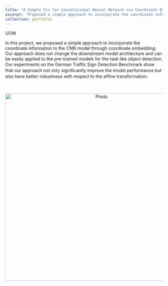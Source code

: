 ```yaml
---
title: "A Simple Fix for Convolutional Neural Network via Coordinate Embedding"
excerpt: "Proposed a simple approach to incorporate the coordinate information to the CNN model which reach an overall 2.47% mAP performance boost on object detection problem . <br/>  <img src='https://zhuonan-hao.github.io/Homepage/images/detection.png'>"
collection: portfolio
---
```


<i class='fas fa-bell'></i> UOW

In this project, we proposed a simple approach to incorporate the coordinate information to the CNN model through coordinate embedding. Our approach does not change the downstream model architecture and can be easily applied to the pre-trained models for the task like object detection. Our experiments on the German Trafﬁc Sign Detection Benchmark show that our approach not only signiﬁcantly improve the model performance but also have better robustness with respect to the afﬁne transformation.

<br>	
<p align="center">	
  <img src="https://zhuonan-hao.github.io/Homepage/images/cnn.png?raw=true" alt="Photo" style="width:600px;"/>	
</p>
